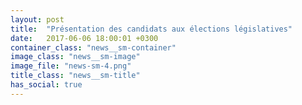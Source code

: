 ```yaml
---
layout: post
title:  "Présentation des candidats aux élections législatives"
date:   2017-06-06 18:00:01 +0300
container_class: "news__sm-container"
image_class: "news__sm-image"
image_file: "news-sm-4.png"
title_class: "news__sm-title"
has_social: true
---
```


